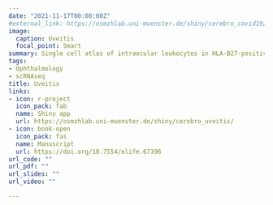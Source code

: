 ```yaml
---
date: "2021-11-17T00:00:00Z"
#external_link: https://osmzhlab.uni-muenster.de/shiny/cerebro_covid19/
image:
  caption: Uveitis
  focal_point: Smart
summary: Single cell atlas of intraocular leukocytes in HLA-B27-positive and -negative uveitis
tags:
- Ophthalmology
- scRNAseq
title: Uveitis
links:
- icon: r-project
  icon_pack: fab
  name: Shiny app
  url: https://osmzhlab.uni-muenster.de/shiny/cerebro_uveitis/
- icon: book-open
  icon_pack: fas
  name: Manuscript
  url: https://doi.org/10.7554/elife.67396
url_code: ""
url_pdf: ""
url_slides: ""
url_video: ""

---
```

